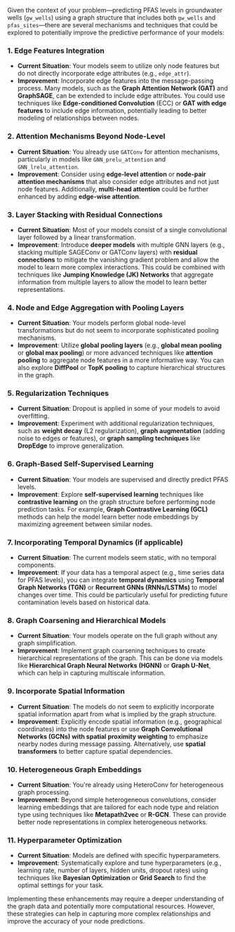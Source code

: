 
Given the context of your problem—predicting PFAS levels in groundwater wells (`gw_wells`) using a graph structure that includes both `gw_wells` and `pfas_sites`—there are several mechanisms and techniques that could be explored to potentially improve the predictive performance of your models:

### 1. **Edge Features Integration**
   - **Current Situation**: Your models seem to utilize only node features but do not directly incorporate edge attributes (e.g., `edge_attr`).
   - **Improvement**: Incorporate edge features into the message-passing process. Many models, such as the **Graph Attention Network (GAT)** and **GraphSAGE**, can be extended to include edge attributes. You could use techniques like **Edge-conditioned Convolution** (ECC) or **GAT with edge features** to include edge information, potentially leading to better modeling of relationships between nodes.

### 2. **Attention Mechanisms Beyond Node-Level**
   - **Current Situation**: You already use `GATConv` for attention mechanisms, particularly in models like `GNN_prelu_attention` and `GNN_lrelu_attention`.
   - **Improvement**: Consider using **edge-level attention** or **node-pair attention mechanisms** that also consider edge attributes and not just node features. Additionally, **multi-head attention** could be further enhanced by adding **edge-wise attention**.

### 3. **Layer Stacking with Residual Connections**
   - **Current Situation**: Most of your models consist of a single convolutional layer followed by a linear transformation.
   - **Improvement**: Introduce **deeper models** with multiple GNN layers (e.g., stacking multiple SAGEConv or GATConv layers) with **residual connections** to mitigate the vanishing gradient problem and allow the model to learn more complex interactions. This could be combined with techniques like **Jumping Knowledge (JK) Networks** that aggregate information from multiple layers to allow the model to learn better representations.

### 4. **Node and Edge Aggregation with Pooling Layers**
   - **Current Situation**: Your models perform global node-level transformations but do not seem to incorporate sophisticated pooling mechanisms.
   - **Improvement**: Utilize **global pooling layers** (e.g., **global mean pooling** or **global max pooling**) or more advanced techniques like **attention pooling** to aggregate node features in a more informative way. You can also explore **DiffPool** or **TopK pooling** to capture hierarchical structures in the graph.

### 5. **Regularization Techniques**
   - **Current Situation**: Dropout is applied in some of your models to avoid overfitting.
   - **Improvement**: Experiment with additional regularization techniques, such as **weight decay** (L2 regularization), **graph augmentation** (adding noise to edges or features), or **graph sampling techniques** like **DropEdge** to improve generalization.

### 6. **Graph-Based Self-Supervised Learning**
   - **Current Situation**: Your models are supervised and directly predict PFAS levels.
   - **Improvement**: Explore **self-supervised learning** techniques like **contrastive learning** on the graph structure before performing node prediction tasks. For example, **Graph Contrastive Learning (GCL)** methods can help the model learn better node embeddings by maximizing agreement between similar nodes.

### 7. **Incorporating Temporal Dynamics (if applicable)**
   - **Current Situation**: The current models seem static, with no temporal components.
   - **Improvement**: If your data has a temporal aspect (e.g., time series data for PFAS levels), you can integrate **temporal dynamics** using **Temporal Graph Networks (TGN)** or **Recurrent GNNs (RNNs/LSTMs)** to model changes over time. This could be particularly useful for predicting future contamination levels based on historical data.

### 8. **Graph Coarsening and Hierarchical Models**
   - **Current Situation**: Your models operate on the full graph without any graph simplification.
   - **Improvement**: Implement graph coarsening techniques to create hierarchical representations of the graph. This can be done via models like **Hierarchical Graph Neural Networks (HGNN)** or **Graph U-Net**, which can help in capturing multiscale information.

### 9. **Incorporate Spatial Information**
   - **Current Situation**: The models do not seem to explicitly incorporate spatial information apart from what is implied by the graph structure.
   - **Improvement**: Explicitly encode spatial information (e.g., geographical coordinates) into the node features or use **Graph Convolutional Networks (GCNs) with spatial proximity weighting** to emphasize nearby nodes during message passing. Alternatively, use **spatial transformers** to better capture spatial dependencies.

### 10. **Heterogeneous Graph Embeddings**
   - **Current Situation**: You're already using HeteroConv for heterogeneous graph processing.
   - **Improvement**: Beyond simple heterogeneous convolutions, consider learning embeddings that are tailored for each node type and relation type using techniques like **Metapath2vec** or **R-GCN**. These can provide better node representations in complex heterogeneous networks.

### 11. **Hyperparameter Optimization**
   - **Current Situation**: Models are defined with specific hyperparameters.
   - **Improvement**: Systematically explore and tune hyperparameters (e.g., learning rate, number of layers, hidden units, dropout rates) using techniques like **Bayesian Optimization** or **Grid Search** to find the optimal settings for your task.

Implementing these enhancements may require a deeper understanding of the graph data and potentially more computational resources. However, these strategies can help in capturing more complex relationships and improve the accuracy of your node predictions.